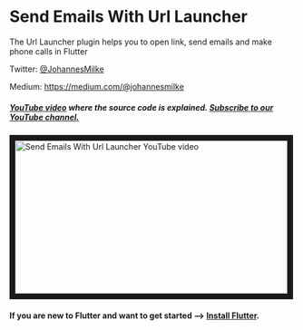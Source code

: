 # Send Emails With Url Launcher
The Url Launcher plugin helps you to open link, send emails and make phone calls in Flutter 


Twitter: [@JohannesMilke](https://twitter.com/JohannesMilke "Twitter Johannes Milke")

Medium: https://medium.com/@johannesmilke

##### [YouTube video](https://www.youtube.com/watch?v=W0nSbZP00Kk "Youtube Johannes Milke") where the *source code* is explained. [Subscribe to our YouTube channel.](http://www.youtube.com/channel/UC0FD2apauvegCcsvqIBceLA?sub_confirmation=1 "YouTube Subscribe Johannes Milke")  
<a href="https://www.youtube.com/watch?v=W0nSbZP00Kk&feature=player_embedded
" target="_blank"><img src="http://img.youtube.com/vi/W0nSbZP00Kk/maxresdefault.jpg" 
alt="Send Emails With Url Launcher YouTube video" width="480" height="270" border="10" /></a>

#### If you are new to Flutter and want to get started --> [Install Flutter](https://flutter.io/docs/get-started/install "Install Flutter").
